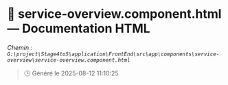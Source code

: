 # 📄 service-overview.component.html — Documentation HTML
*Chemin : `G:\project\Stage4to5\application\FrontEnd\src\app\components\service-overview\service-overview.component.html`*

> 🕒 Généré le 2025-08-12 11:10:25

